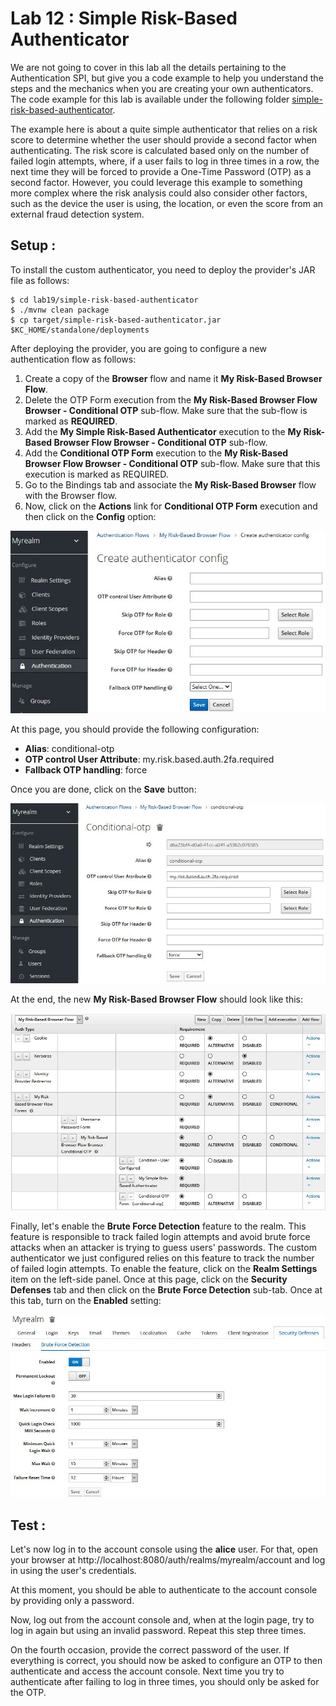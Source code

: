# Lab 12 : Simple Risk-Based Authenticator

We are not going to cover in this lab all the details pertaining to the Authentication SPI, but give you a code example to help you understand the steps and the mechanics when you are creating your own authenticators. The code example for this lab is available under the following folder [simple-risk-based-authenticator](./simple-risk-based-authenticator).

The example here is about a quite simple authenticator that relies on a risk score to determine whether the user should provide a second factor when authenticating. The risk score is calculated based only on the number of failed login attempts, where, if a user fails to log in three times in a row, the next time they will be forced to provide a One-Time Password (OTP) as a second factor. However, you could leverage this example to something more complex where the risk analysis could also consider other factors, such as the device the user is using, the location, or even the score from an external fraud detection system.

## Setup :

To install the custom authenticator, you need to deploy the provider's JAR file as follows:


```
$ cd lab19/simple-risk-based-authenticator
$ ./mvnw clean package
$ cp target/simple-risk-based-authenticator.jar $KC_HOME/standalone/deployments
```

After deploying the provider, you are going to configure a new authentication flow as follows:

1. Create a copy of the **Browser** flow and name it **My Risk-Based Browser Flow**.
2. Delete the OTP Form execution from the **My Risk-Based Browser Flow Browser - Conditional OTP** sub-flow. Make sure that the sub-flow is marked as **REQUIRED**.
3. Add the **My Simple Risk-Based Authenticator** execution to the **My Risk-Based Browser Flow Browser - Conditional OTP** sub-flow.
4. Add the **Conditional OTP Form** execution to the **My Risk-Based Browser Flow Browser - Conditional OTP** sub-flow. Make sure that this execution is marked as REQUIRED.
5. Go to the Bindings tab and associate the **My Risk-Based Browser** flow with the Browser flow.
6. Now, click on the **Actions** link for **Conditional OTP Form** execution and then click on the **Config** option:

![Configuring the Conditional OTP form execution](images/config_cond_otp.jpg)

At this page, you should provide the following configuration:

- **Alias**: conditional-otp
- **OTP control User Attribute**: my.risk.based.auth.2fa.required
- **Fallback OTP handling**: force

Once you are done, click on the **Save** button:

![Saving settings for the Conditional-otp form execution](images/config_exec_cond_otp.jpg)

At the end, the new **My Risk-Based Browser Flow** should look like this:

![The final configuration for My Risk-Based Browser Flow](images/final_config.jpg)

Finally, let's enable the **Brute Force Detection** feature to the realm. This feature is responsible to track failed login attempts and avoid brute force attacks when an attacker is trying to guess users' passwords. The custom authenticator we just configured relies on this feature to track the number of failed login attempts. To enable the feature, click on the **Realm Settings** item on the left-side panel. Once at this page, click on the **Security Defenses** tab and then click on the **Brute Force Detection** sub-tab. Once at this tab, turn on the **Enabled** setting:

![Enabling brute force detection to the realm](images/sec_defenses.jpg)

## Test :

Let's now log in to the account console using the **alice** user. For that, open your browser at http://localhost:8080/auth/realms/myrealm/account and log in using the user's credentials.

At this moment, you should be able to authenticate to the account console by providing only a password.

Now, log out from the account console and, when at the login page, try to log in again but using an invalid password. Repeat this step three times.

On the fourth occasion, provide the correct password of the user. If everything is correct, you should now be asked to configure an OTP to then authenticate and access the account console. Next time you try to authenticate after failing to log in three times, you should only be asked for the OTP.
